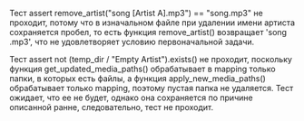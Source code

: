 Тест assert remove_artist("song [Artist A].mp3") == "song.mp3" не проходит, потому что в изначальном файле при удалении имени артиста сохраняется пробел, то есть функция remove_artist() возвращает 'song .mp3', что не удовлетворяет условию первоначальной задачи.

Тест assert not (temp_dir / "Empty Artist").exists() не проходит, поскольку функция get_updated_media_paths() обрабатывает в mapping только папки, в которых есть файлы, а функция apply_new_media_paths() обрабатывает только mapping, поэтому пустая папка не удаляется. Тест ожидает, что ее не будет, однако она сохраняется по причине описанной ранне, следовательно, тест не проходит.




